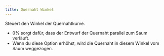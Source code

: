 ```yaml
---
title: Quernaht Winkel
---
```


Steuert den Winkel der Quernahtkurve.

- 0% sorgt dafür, dass der Entwurf der Quernaht parallel zum Saum verläuft.
- Wenn du diese Option erhöhst, wird die Quernaht in diesem Winkel vom Saum weggezogen.
